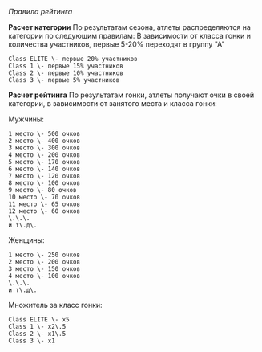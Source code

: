 *Правила рейтинга*

__Расчет категории__
По результатам сезона, атлеты распределяются на категории по следующим правилам:
В зависимости от класса гонки и количества участников, первые 5\-20% переходят в группу "А"
```
Class ELITE \- первые 20% участников
Class 1 \- первые 15% участников
Class 2 \- первые 10% участников
Class 3 \- первые 5% участников
```

__Расчет рейтинга__
По результатам гонки, атлеты получают очки в своей категории, в зависимости от занятого места и класса гонки:

Мужчины:
```
1 место \- 500 очков
2 место \- 400 очков
3 место \- 300 очков
4 место \- 200 очков
5 место \- 170 очков
6 место \- 140 очков
7 место \- 120 очков
8 место \- 100 очков
9 место \- 80 очков
10 место \- 70 очков
11 место \- 65 очков
12 место \- 60 очков
\.\.\.
и т\.д\.
```

Женщины:
```
1 место \- 250 очков
2 место \- 200 очков
3 место \- 150 очков
4 место \- 100 очков
\.\.\.
и т\.д\.
```

Множитель за класс гонки:
```
Class ELITE \- x5
Class 1 \- x2\.5
Class 2 \- x1\.5
Class 3 \- x1
```

